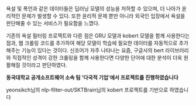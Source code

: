 욕설 및 폭언과 같은 데이터들은 딥러닝 모델의 성능을 저하할 수 있으며, 더 나아가 윤리적인 문제가 발생할 수 있다. 또한 윤리적 문제 뿐만 아니라 외국인 입장에서 욕설을 판단해줄 수 있는 서비스가 필요함을 느꼈다. 

기존의 욕설 필터링 프로젝트와 다른 점은 GRU 모델과 kobert 모델을 함께 사용한다는 점과, 웹 크롤링 코드를 추가하여 해당 모델이 학습에 필요한 데이터를 자동적으로 추가해주는 기능이 있다는 것이다. 신조어가 자주 나타나는 요즘, 구글사의 bert 라이브러리와 직접적인 성격이 강한 크롤링을 함께 사용한다면 다양한 단어에 대한 분석이 더욱 원활해질 것이라고 판단하였다.

**동국대학교 공개소프트웨어 소속 팀 '다국적 기업'에서 프로젝트를 진행하였습니다**

yeonsikch님의 nlp-filter-out/SKTBrain님의 kobert 프로젝트를 기반으로 하였습니다
